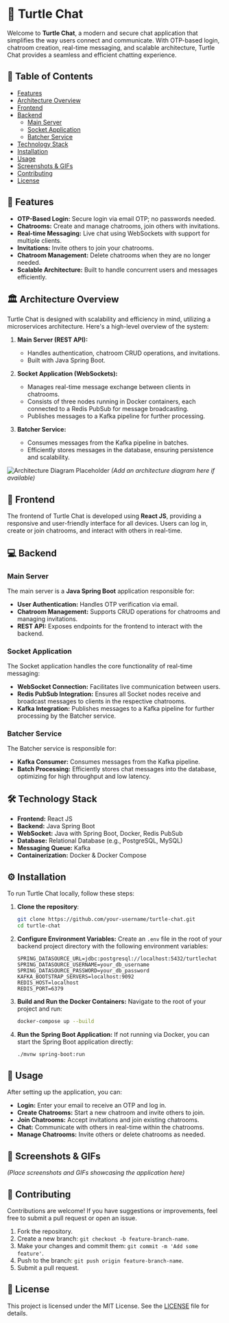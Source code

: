 # 🐢 Turtle Chat

Welcome to **Turtle Chat**, a modern and secure chat application that simplifies the way users connect and communicate. With OTP-based login, chatroom creation, real-time messaging, and scalable architecture, Turtle Chat provides a seamless and efficient chatting experience.

## 📝 Table of Contents

- [Features](#-features)
- [Architecture Overview](#-architecture-overview)
- [Frontend](#-frontend)
- [Backend](#-backend)
  - [Main Server](#main-server)
  - [Socket Application](#socket-application)
  - [Batcher Service](#batcher-service)
- [Technology Stack](#-technology-stack)
- [Installation](#-installation)
- [Usage](#-usage)
- [Screenshots & GIFs](#-screenshots--gifs)
- [Contributing](#-contributing)
- [License](#-license)

## 🌟 Features

- **OTP-Based Login:** Secure login via email OTP; no passwords needed.
- **Chatrooms:** Create and manage chatrooms, join others with invitations.
- **Real-time Messaging:** Live chat using WebSockets with support for multiple clients.
- **Invitations:** Invite others to join your chatrooms.
- **Chatroom Management:** Delete chatrooms when they are no longer needed.
- **Scalable Architecture:** Built to handle concurrent users and messages efficiently.

## 🏛️ Architecture Overview

Turtle Chat is designed with scalability and efficiency in mind, utilizing a microservices architecture. Here's a high-level overview of the system:

1. **Main Server (REST API):**
   - Handles authentication, chatroom CRUD operations, and invitations.
   - Built with Java Spring Boot.

2. **Socket Application (WebSockets):**
   - Manages real-time message exchange between clients in chatrooms.
   - Consists of three nodes running in Docker containers, each connected to a Redis PubSub for message broadcasting.
   - Publishes messages to a Kafka pipeline for further processing.

3. **Batcher Service:**
   - Consumes messages from the Kafka pipeline in batches.
   - Efficiently stores messages in the database, ensuring persistence and scalability.

![Architecture Diagram Placeholder](#) *(Add an architecture diagram here if available)*

## 🎨 Frontend

The frontend of Turtle Chat is developed using **React JS**, providing a responsive and user-friendly interface for all devices. Users can log in, create or join chatrooms, and interact with others in real-time.

## 💻 Backend

### Main Server

The main server is a **Java Spring Boot** application responsible for:

- **User Authentication:** Handles OTP verification via email.
- **Chatroom Management:** Supports CRUD operations for chatrooms and managing invitations.
- **REST API:** Exposes endpoints for the frontend to interact with the backend.

### Socket Application

The Socket application handles the core functionality of real-time messaging:

- **WebSocket Connection:** Facilitates live communication between users.
- **Redis PubSub Integration:** Ensures all Socket nodes receive and broadcast messages to clients in the respective chatrooms.
- **Kafka Integration:** Publishes messages to a Kafka pipeline for further processing by the Batcher service.

### Batcher Service

The Batcher service is responsible for:

- **Kafka Consumer:** Consumes messages from the Kafka pipeline.
- **Batch Processing:** Efficiently stores chat messages into the database, optimizing for high throughput and low latency.

## 🛠️ Technology Stack

- **Frontend:** React JS
- **Backend:** Java Spring Boot
- **WebSocket:** Java with Spring Boot, Docker, Redis PubSub
- **Database:** Relational Database (e.g., PostgreSQL, MySQL)
- **Messaging Queue:** Kafka
- **Containerization:** Docker & Docker Compose

## ⚙️ Installation

To run Turtle Chat locally, follow these steps:

1. **Clone the repository**:
   ```bash
   git clone https://github.com/your-username/turtle-chat.git
   cd turtle-chat
2. **Configure Environment Variables:**
   Create an `.env` file in the root of your backend project directory with the following environment variables:
   ```env
   SPRING_DATASOURCE_URL=jdbc:postgresql://localhost:5432/turtlechat
   SPRING_DATASOURCE_USERNAME=your_db_username
   SPRING_DATASOURCE_PASSWORD=your_db_password
   KAFKA_BOOTSTRAP_SERVERS=localhost:9092
   REDIS_HOST=localhost
   REDIS_PORT=6379
3. **Build and Run the Docker Containers:**
   Navigate to the root of your project and run:
   ```bash
   docker-compose up --build
4. **Run the Spring Boot Application:**
   If not running via Docker, you can start the Spring Boot application directly:
   ```bash
   ./mvnw spring-boot:run
## 🚀 Usage

After setting up the application, you can:

- **Login:** Enter your email to receive an OTP and log in.
- **Create Chatrooms:** Start a new chatroom and invite others to join.
- **Join Chatrooms:** Accept invitations and join existing chatrooms.
- **Chat:** Communicate with others in real-time within the chatrooms.
- **Manage Chatrooms:** Invite others or delete chatrooms as needed.

## 📸 Screenshots & GIFs

*(Place screenshots and GIFs showcasing the application here)*

## 🤝 Contributing

Contributions are welcome! If you have suggestions or improvements, feel free to submit a pull request or open an issue.

1. Fork the repository.
2. Create a new branch: `git checkout -b feature-branch-name`.
3. Make your changes and commit them: `git commit -m 'Add some feature'`.
4. Push to the branch: `git push origin feature-branch-name`.
5. Submit a pull request.

## 📝 License

This project is licensed under the MIT License. See the [LICENSE](LICENSE) file for details.
